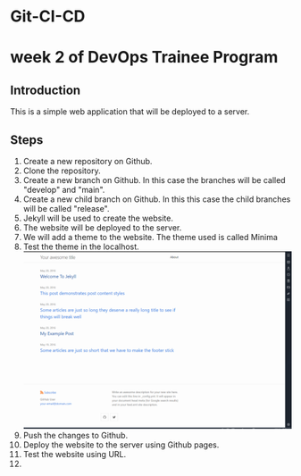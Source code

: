 # Git-CI-CD

# week 2 of DevOps Trainee Program

## Introduction

This is a simple web application that will be deployed to a server.

## Steps

1. Create a new repository on Github.
2. Clone the repository.
3. Create a new branch on Github. In this case the branches will be called "develop" and "main".
4. Create a new child branch on Github. In this this case the child branches will be called "release".
5. Jekyll will be used to create the website.
6. The website will be deployed to the server.
7. We will add a theme to the website. The theme used is called Minima
8. Test the theme in the localhost.
![](images/minima.png)
9. Push the changes to Github.
10. Deploy the website to the server using Github pages.
11. Test the website using URL.
12. 